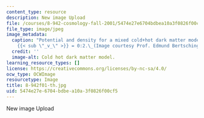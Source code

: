 ```yaml
---
content_type: resource
description: New image Upload
file: /courses/8-942-cosmology-fall-2001/5474e27e6704bdbea10a3f0826f00cf5_8-942f01-th.jpg
file_type: image/jpeg
image_metadata:
  caption: "Potential and density for a mixed cold+hot dark matter model with \u03A9\
    {{< sub \"_v_\" >}} = 0:2.\_(Image courtesy Prof. Edmund Bertschinger.)"
  credit: ''
  image-alt: Cold hot dark matter model.
learning_resource_types: []
license: https://creativecommons.org/licenses/by-nc-sa/4.0/
ocw_type: OCWImage
resourcetype: Image
title: 8-942f01-th.jpg
uid: 5474e27e-6704-bdbe-a10a-3f0826f00cf5
---
```

New image Upload